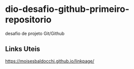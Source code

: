 # dio-desafio-github-primeiro-repositorio
desafio de projeto Git/Github

## Links Uteis
https://moisesbaldocchi.github.io/linkpage/
